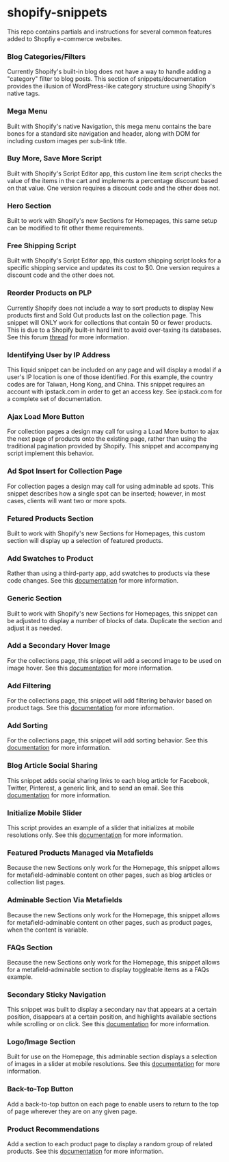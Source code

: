 # shopify-snippets

This repo contains partials and instructions for several common features added to Shopfiy e-commerce websites.

### Blog Categories/Filters
Currently Shopify's built-in blog does not have a way to handle adding a "category" filter to blog posts. This section of snippets/documentation provides the illusion of WordPress-like category structure using Shopify's native tags.

### Mega Menu
Built with Shopify's native Navigation, this mega menu contains the bare bones for a standard site navigation and header, along with DOM for including custom images per sub-link title.

### Buy More, Save More Script
Built with Shopify's Script Editor app, this custom line item script checks the value of the items in the cart and implements a percentage discount based on that value. One version requires a discount code and the other does not.

### Hero Section
Built to work with Shopify's new Sections for Homepages, this same setup can be modified to fit other theme requirements.

### Free Shipping Script
Built with Shopify's Script Editor app, this custom shipping script looks for a specific shipping service and updates its cost to $0. One version requires a discount code and the other does not.

### Reorder Products on PLP
Currently Shopify does not include a way to sort products to display New products first and Sold Out products last on the collection page. This snippet will ONLY work for collections that contain 50 or fewer products. This is due to a Shopify built-in hard limit to avoid over-taxing its databases. See this forum [thread](https://ecommerce.shopify.com/c/shopify-discussion/t/how-do-i-sort-out-of-stock-products-to-the-end-of-a-collection-299550) for more information.

### Identifying User by IP Address
This liquid snippet can be included on any page and will display a modal if a user's IP location is one of those identified. For this example, the country codes are for Taiwan, Hong Kong, and China. This snippet requires an account with ipstack.com in order to get an access key. See ipstack.com for a complete set of documentation.

### Ajax Load More Button
For collection pages a design may call for using a Load More button to ajax the next page of products onto the existing page, rather than using the traditional pagination provided by Shopify. This snippet and accompanying script implement this behavior.

### Ad Spot Insert for Collection Page
For collection pages a design may call for using adminable ad spots. This snippet describes how a single spot can be inserted; however, in most cases, clients will want two or more spots. 

### Fetured Products Section
Built to work with Shopify's new Sections for Homepages, this custom section will display up a selection of featured products.

### Add Swatches to Product
Rather than using a third-party app, add swatches to products via these code changes. See this [documentation](https://help.shopify.com/en/themes/customization/products/features/add-color-swatches) for more information.

### Generic Section
Built to work with Shopify's new Sections for Homepages, this snippet can be adjusted to display a number of blocks of data. Duplicate the section and adjust it as needed.

### Add a Secondary Hover Image
For the collections page, this snippet will add a second image to be used on image hover. See this [documentation](https://help.shopify.com/en/themes/customization/collections/add-hover-effect-to-product-images) for more information.

### Add Filtering
For the collections page, this snippet will add filtering behavior based on product tags. See this [documentation](https://help.shopify.com/en/themes/customization/collections/filter-collections-with-product-tags) for more information.

### Add Sorting
For the collections page, this snippet will add sorting behavior. See this [documentation](https://help.shopify.com/en/themes/customization/collections/add-sort-order-menu) for more information.

### Blog Article Social Sharing
This snippet adds social sharing links to each blog article for Facebook, Twitter, Pinterest, a generic link, and to send an email. See this [documentation](https://help.shopify.com/en/themes/customization/social-media/adding-social-media-buttons) for more information.

### Initialize Mobile Slider
This script provides an example of a slider that initializes at mobile resolutions only. See this [documentation](http://kenwheeler.github.io/slick/) for more information. 

### Featured Products Managed via Metafields
Because the new Sections only work for the Homepage, this snippet allows for metafield-adminable content on other pages, such as blog articles or collection list pages.

### Adminable Section Via Metafields
Because the new Sections only work for the Homepage, this snippet allows for metafield-adminable content on other pages, such as product pages, when the content is variable.

### FAQs Section
Because the new Sections only work for the Homepage, this snippet allows for a metafield-adminable section to display toggleable items as a FAQs example.

### Secondary Sticky Navigation
This snippet was built to display a secondary nav that appears at a certain position, disappears at a certain position, and highlights available sections while scrolling or on click. See this [documentation](https://github.com/davist11/jQuery-One-Page-Nav) for more information.

### Logo/Image Section
Built for use on the Homepage, this adminable section displays a selection of images in a slider at mobile resolutions. See this [documentation](http://kenwheeler.github.io/slick/) for more information. 

### Back-to-Top Button
Add a back-to-top button on each page to enable users to return to the top of page wherever they are on any given page.

### Product Recommendations
Add a section to each product page to display a random group of related products. See this [documentation](https://help.shopify.com/en/themes/customization/products/features/recommend-related-products#edit-your-theme-code-to-recommend-products-sectioned-themes-specific) for more information.
